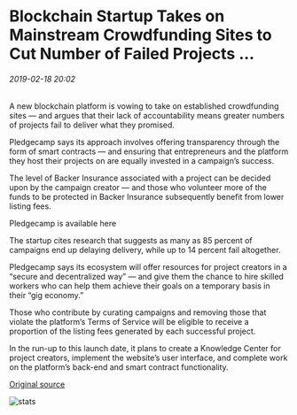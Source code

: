 # Blockchain Startup Takes on Mainstream Crowdfunding Sites to Cut Number of Failed Projects ...

###### 2019-02-18 20:02

A new blockchain platform is vowing to take on established crowdfunding sites — and argues that their lack of accountability means greater numbers of projects fail to deliver what they promised.

Pledgecamp says its approach involves offering transparency through the form of smart contracts — and ensuring that entrepreneurs and the platform they host their projects on are equally invested in a campaign’s success.

The level of Backer Insurance associated with a project can be decided upon by the campaign creator — and those who volunteer more of the funds to be protected in Backer Insurance subsequently benefit from lower listing fees.

Pledgecamp is available here

The startup cites research that suggests as many as 85 percent of campaigns end up delaying delivery, while up to 14 percent fail altogether.

Pledgecamp says its ecosystem will offer resources for project creators in a “secure and decentralized way” — and give them the chance to hire skilled workers who can help them achieve their goals on a temporary basis in their “gig economy.”

Those who contribute by curating campaigns and removing those that violate the platform’s Terms of Service will be eligible to receive a proportion of the listing fees generated by each successful project.

In the run-up to this launch date, it plans to create a Knowledge Center for project creators, implement the website’s user interface, and complete work on the platform’s back-end and smart contract functionality.

[Original source](https://cointelegraph.com/news/blockchain-startup-takes-on-mainstream-crowdfunding-sites-to-cut-number-of-failed-projects)

![stats](https://c.statcounter.com/11760860/0/a89fa40b/1/ "stats")